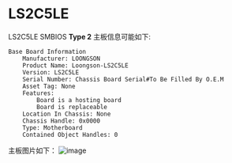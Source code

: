 # LS2C5LE  

LS2C5LE SMBIOS **Type 2** 主板信息可能如下:  
```  
Base Board Information
	Manufacturer: LOONGSON
	Product Name: Loongson-LS2C5LE
	Version: LS2C5LE
	Serial Number: Chassis Board Serial#To Be Filled By O.E.M
	Asset Tag: None
	Features:
		Board is a hosting board
		Board is replaceable
	Location In Chassis: None
	Chassis Handle: 0x0000
	Type: Motherboard
	Contained Object Handles: 0
```  
主板图片如下：
![image](https://github.com/loongson/Firmware/blob/main/Image/LS2C5LE.jpg)
